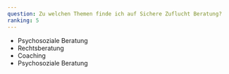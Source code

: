 ```yaml
---
question: Zu welchen Themen finde ich auf Sichere Zuflucht Beratung?
ranking: 5
---
```


- Psychosoziale Beratung
- Rechtsberatung
- Coaching
- Psychosoziale Beratung

